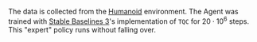 The data is collected from the [Humanoid](https://gymnasium.farama.org/environments/mujoco/humanoid/) environment. The Agent was trained with [Stable Baselines 3](https://stable-baselines3.readthedocs.io/en/master/)'s implementation of `TQC` for $20 \cdot 10^6$ steps. This "expert" policy runs without falling over.